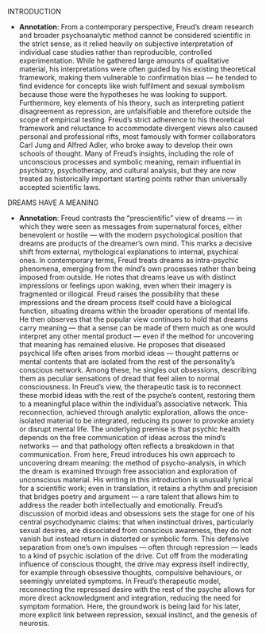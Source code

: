 INTRODUCTION

- **Annotation**: From a contemporary perspective, Freud’s dream research and broader psychoanalytic method cannot be considered scientific in the strict sense, as it relied heavily on subjective interpretation of individual case studies rather than reproducible, controlled experimentation. While he gathered large amounts of qualitative material, his interpretations were often guided by his existing theoretical framework, making them vulnerable to confirmation bias — he tended to find evidence for concepts like wish fulfilment and sexual symbolism because those were the hypotheses he was looking to support. Furthermore, key elements of his theory, such as interpreting patient disagreement as repression, are unfalsifiable and therefore outside the scope of empirical testing. Freud’s strict adherence to his theoretical framework and reluctance to accommodate divergent views also caused personal and professional rifts, most famously with former collaborators Carl Jung and Alfred Adler, who broke away to develop their own schools of thought. Many of Freud’s insights, including the role of unconscious processes and symbolic meaning, remain influential in psychiatry, psychotherapy, and cultural analysis, but they are now treated as historically important starting points rather than universally accepted scientific laws.

DREAMS HAVE A MEANING

- **Annotation**: Freud contrasts the “prescientific” view of dreams — in which they were seen as messages from supernatural forces, either benevolent or hostile — with the modern psychological position that dreams are products of the dreamer’s own mind. This marks a decisive shift from external, mythological explanations to internal, psychical ones. In contemporary terms, Freud treats dreams as intra-psychic phenomena, emerging from the mind’s own processes rather than being imposed from outside. He notes that dreams leave us with distinct impressions or feelings upon waking, even when their imagery is fragmented or illogical. Freud raises the possibility that these impressions and the dream process itself could have a biological function, situating dreams within the broader operations of mental life. He then observes that the popular view continues to hold that dreams carry meaning — that a sense can be made of them much as one would interpret any other mental product — even if the method for uncovering that meaning has remained elusive. He proposes that diseased psychical life often arises from morbid ideas — thought patterns or mental contents that are isolated from the rest of the personality’s conscious network. Among these, he singles out obsessions, describing them as peculiar sensations of dread that feel alien to normal consciousness. In Freud’s view, the therapeutic task is to reconnect these morbid ideas with the rest of the psyche’s content, restoring them to a meaningful place within the individual’s associative network. This reconnection, achieved through analytic exploration, allows the once-isolated material to be integrated, reducing its power to provoke anxiety or disrupt mental life. The underlying premise is that psychic health depends on the free communication of ideas across the mind’s networks — and that pathology often reflects a breakdown in that communication. From here, Freud introduces his own approach to uncovering dream meaning: the method of psycho-analysis, in which the dream is examined through free association and exploration of unconscious material. His writing in this introduction is unusually lyrical for a scientific work; even in translation, it retains a rhythm and precision that bridges poetry and argument — a rare talent that allows him to address the reader both intellectually and emotionally.
Freud’s discussion of morbid ideas and obsessions sets the stage for one of his central psychodynamic claims: that when instinctual drives, particularly sexual desires, are dissociated from conscious awareness, they do not vanish but instead return in distorted or symbolic form. This defensive separation from one’s own impulses — often through repression — leads to a kind of psychic isolation of the drive. Cut off from the moderating influence of conscious thought, the drive may express itself indirectly, for example through obsessive thoughts, compulsive behaviours, or seemingly unrelated symptoms. In Freud’s therapeutic model, reconnecting the repressed desire with the rest of the psyche allows for more direct acknowledgment and integration, reducing the need for symptom formation. Here, the groundwork is being laid for his later, more explicit link between repression, sexual instinct, and the genesis of neurosis.
